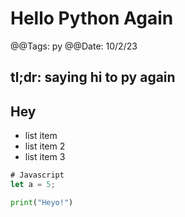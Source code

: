 # Hello Python Again

@@Tags: py
@@Date: 10/2/23
## tl;dr: saying hi to py again

## Hey

- list item
- list item 2
- list item 3


```js
# Javascript
let a = 5;
```

```py
print("Heyo!")
```